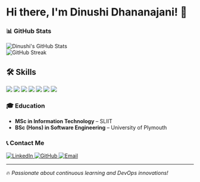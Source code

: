# Hi there, I'm Dinushi Dhananajani! 👋  

### 📊 GitHub Stats  
![Dinushi's GitHub Stats](https://github-readme-stats.vercel.app/api?username=your-github-username&show_icons=true&theme=dark)  
![GitHub Streak](https://github-readme-streak-stats.herokuapp.com/?user=your-github-username&theme=dark)  

## 🛠️ Skills  
<p align="left">
  <img src="https://img.shields.io/badge/AWS-232F3E?style=for-the-badge&logo=amazon-aws&logoColor=white"/>
  <img src="https://img.shields.io/badge/Linux-FCC624?style=for-the-badge&logo=linux&logoColor=black"/>
  <img src="https://img.shields.io/badge/Docker-2496ED?style=for-the-badge&logo=docker&logoColor=white"/>
  <img src="https://img.shields.io/badge/Kubernetes-326CE5?style=for-the-badge&logo=kubernetes&logoColor=white"/>
  <img src="https://img.shields.io/badge/Terraform-7B42BC?style=for-the-badge&logo=terraform&logoColor=white"/>
  <img src="https://img.shields.io/badge/GitHub-181717?style=for-the-badge&logo=github&logoColor=white"/>
  <img src="https://img.shields.io/badge/Jenkins-D24939?style=for-the-badge&logo=jenkins&logoColor=white"/>
</p>

### 🎓 Education  
- **MSc in Information Technology** – SLIIT  
- **BSc (Hons) in Software Engineering** – University of Plymouth  

### 📞 Contact Me  
<p align="left">
  <a href="https://www.linkedin.com/in/your-linkedin-username">
    <img src="https://img.shields.io/badge/🔗%20LINKEDIN-0077B5?style=for-the-badge&logo=linkedin&logoColor=white" alt="LinkedIn"/>
  </a>
  <a href="https://github.com/your-github-username">
    <img src="https://img.shields.io/badge/🖥️%20GITHUB-181717?style=for-the-badge&logo=github&logoColor=white" alt="GitHub"/>
  </a>
  <a href="mailto:your-email@example.com">
    <img src="https://img.shields.io/badge/📧%20EMAIL-D14836?style=for-the-badge&logo=gmail&logoColor=white" alt="Email"/>
  </a>
</p>

---

🔥 *Passionate about continuous learning and DevOps innovations!*  
